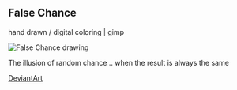 ## False Chance

hand drawn / digital coloring | gimp

![False Chance drawing](../images/drawings/false_chance.png "False Chance")

The illusion of random chance .. when the result is always the same

<a class="button" href="https://www.deviantart.com/darkdimensiongd/art/False-Chance-866894140">DeviantArt</a>
